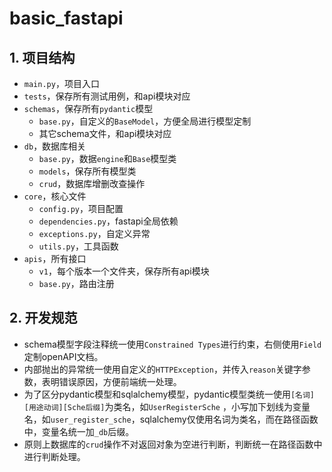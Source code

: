 # basic_fastapi

## 1. 项目结构

- `main.py`，项目入口
- `tests`，保存所有测试用例，和api模块对应
- `schemas`，保存所有`pydantic`模型
    - `base.py`，自定义的`BaseModel`，方便全局进行模型定制
    - 其它schema文件，和api模块对应
- `db`，数据库相关
    - `base.py`，数据`engine`和`Base`模型类
    - `models`，保存所有模型类
    - `crud`，数据库增删改查操作
- `core`，核心文件
    - `config.py`，项目配置
    - `dependencies.py`，fastapi全局依赖
    - `exceptions.py`，自定义异常
    - `utils.py`，工具函数
- `apis`，所有接口
    - `v1`，每个版本一个文件夹，保存所有api模块
    - `base.py`，路由注册

## 2. 开发规范

- schema模型字段注释统一使用`Constrained Types`进行约束，右侧使用`Field`定制openAPI文档。
- 内部抛出的异常统一使用自定义的`HTTPException`，并传入`reason`关键字参数，表明错误原因，方便前端统一处理。
- 为了区分pydantic模型和sqlalchemy模型，pydantic模型类统一使用`[名词][用途动词][Sche后缀]`为类名，如`UserRegisterSche`
  ，小写加下划线为变量名，如`user_register_sche`，sqlalchemy仅使用名词为类名，而在路径函数中，变量名统一加`_db`后缀。
- 原则上数据库的`crud`操作不对返回对象为空进行判断，判断统一在路径函数中进行判断处理。
